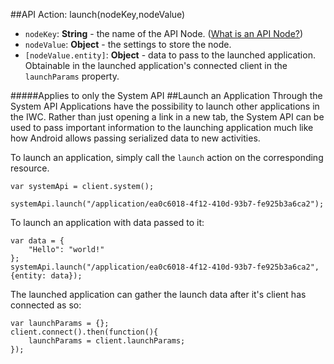 ##API Action: launch(nodeKey,nodeValue)
* `nodeKey`: **String** - the name of the API Node. ([What is an API Node?](../../resources.md))
* `nodeValue`: **Object** - the settings to store the node.
* `[nodeValue.entity]`: **Object** - data to pass to the launched application. Obtainable in the launched application's
connected client in the `launchParams` property.

 
#####Applies to only the System API
##Launch an Application Through the System API
Applications have the possibility to launch other applications in the IWC. Rather than just opening a link in a new tab,
the System API can be used to pass important information to the launching application much like how Android allows
passing serialized data to new activities.

To launch an application, simply call the `launch` action on the corresponding resource.

```
var systemApi = client.system();

systemApi.launch("/application/ea0c6018-4f12-410d-93b7-fe925b3a6ca2");
```

To launch an application with data passed to it:
```
var data = {
    "Hello": "world!"
};
systemApi.launch("/application/ea0c6018-4f12-410d-93b7-fe925b3a6ca2",{entity: data});
```

The launched application can gather the launch data after it's client has connected as so:
```
var launchParams = {};
client.connect().then(function(){
    launchParams = client.launchParams;
});
```